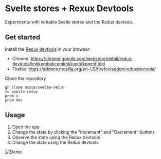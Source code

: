 # Svelte stores + Rexux Devtools

Experiments with writable Svelte stores and the Redux devtools.

## Get started

Install the [Redux devtools](https://github.com/reduxjs/redux-devtools) in your browser:

- Chrome: <https://chrome.google.com/webstore/detail/redux-devtools/lmhkpmbekcpmknklioeibfkpmmfibljd>
- Firefox: <https://addons.mozilla.org/en-US/firefox/addon/reduxdevtools/>

Clone the repository

```shell
gh clone mcous/svelte-redux
cd svelte-redux
pnpm i
pnpm dev
```

## Usage

1. Open the app
2. Change the state by clicking the "Increment" and "Decrement" buttons
3. Observe the state using the Redux devtools
4. Change the state using the Redux devtools

![Demo](https://github.com/mcous/svelte-redux/assets/2963448/fbcb3c8d-4d81-4c89-b2b9-17ea930ecdf0)
